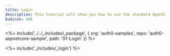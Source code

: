 ```yaml
---
title: Login
description: This tutorial will show you how to use the standard OpenID Connect middleware to add authentication to your web app.
budicon: 448
---
```


<%= include('../../_includes/_package', {
  org: 'auth0-samples',
  repo: 'auth0-aspnetcore-sample',
  path: '01-Login'
}) %>

<%= include('_includes/_login') %>
